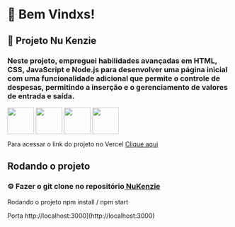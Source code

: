 
<h1> 🌴 Bem Vindxs! </h1>

<h2> 🌱 Projeto Nu Kenzie</h2>

<h3 > Neste projeto, empreguei habilidades avançadas em HTML, CSS, JavaScript e Node.js para desenvolver uma página inicial com uma funcionalidade adicional que permite o controle de despesas, permitindo a inserção e o gerenciamento de valores de entrada e saída.</h3>
 
 <img align="center" width="60px" src="https://cdn.jsdelivr.net/gh/devicons/devicon/icons/html5/html5-original.svg" /> <img align="center" width="60px" src="https://cdn.jsdelivr.net/gh/devicons/devicon/icons/css3/css3-original.svg" /> <img align="center" width="60px" src="https://cdn.jsdelivr.net/gh/devicons/devicon/icons/javascript/javascript-original.svg" /> <img align="center" width="60px" src="https://cdn.jsdelivr.net/gh/devicons/devicon/icons/yarn/yarn-original.svg" />
          
          

<p>Para acessar o link do projeto no Vercel  <a href="https://react-entrega-s1-template-nu-kenzie-bl.vercel.app/" >Clique aqui</a></p>
     
  <h2> Rodando o projeto </h2>
  
  <h3>⚙️ Fazer o git clone no repositório<a href="https://github.com/osoriobrunoluis/NuKenzie"> NuKenzie </a></h3>
  <p> Rodando o projeto npm install / npm start </p>  
  <p>Porta http://localhost:3000](http://localhost:3000)</p>

